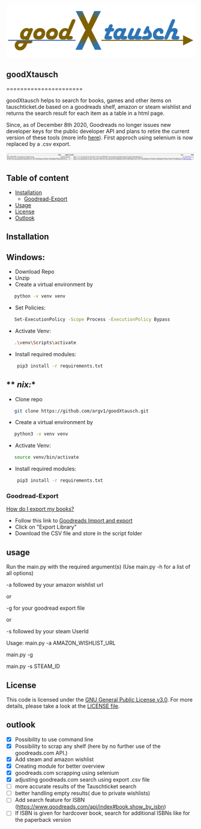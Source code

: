 ![logo](https://github.com/argv1/goodXtausch/blob/master/images/logo.PNG)
 
## goodXtausch
======================

goodXtausch helps to search for books, games and other items on tauschticket.de based on a goodreads shelf, amazon or steam wishlist and returns the search result for each item as a table in a html page.
 
Since, as of December 8th 2020, Goodreads no longer issues new developer keys for the public developer API and plans to retire the current version of these tools (more info [here](https://help.goodreads.com/s/article/Does-Goodreads-support-the-use-of-APIs)). First approch using selenium is now replaced by a .csv export.
 
![logo](https://github.com/argv1/goodXtausch/blob/master/images/output.PNG)
 
 
## Table of content
 
- [Installation](#installation)
	- [Goodread-Export](#Goodread-Export)
- [Usage](#usage)	
- [License](#license)
- [Outlook](#outlook)
 
## Installation
## **Windows:**
- Download Repo
- Unzip
- Create a virtual environment by
```bash
   python -v venv venv
```
- Set Policies:
```bash
   Set-ExecutionPolicy -Scope Process -ExecutionPolicy Bypass
```
- Activate Venv:
```bash
   .\venv\Scripts\activate
```
- Install required modules:
```bash
    pip3 install -r requirements.txt
```

## ** *nix:**
- Clone repo
```bash
   git clone https://github.com/argv1/goodXtausch.git
```
- Create a virtual environment by
```bash
   python3 -v venv venv
```
- Activate Venv:
```bash
   source venv/bin/activate
```
- Install required modules:
```bash
    pip3 install -r requirements.txt
```


### Goodread-Export
 
[How do I export my books?](https://help.goodreads.com/s/article/How-do-I-import-or-export-my-books-1553870934590)
- Follow this link to [Goodreads Import and export](https://www.goodreads.com/review/import)
- Click on "Export Library"
- Download the CSV file and store in the script folder

  
## usage
Run the main.py with the required argument(s)
(Use main.py -h for a list of all options)
 
-a followed by your amazon wishlist url

or

-g for your goodread export file

or

-s followed by your steam UserId

Usage: main.py -a AMAZON_WISHLIST_URL<p>
       main.py -g<p>
       main.py -s STEAM_ID<p>
 
## License
 
This code is licensed under the [GNU General Public License v3.0](https://choosealicense.com/licenses/gpl-3.0/). 
For more details, please take a look at the [LICENSE file](https://github.com/argv1/goodXtausch/blob/master/LICENSE).
 
 
## outlook
 
- [x] Possibility to use command line
- [x] Possibility to scrap any shelf (here by no further use of the goodreads.com API.)
- [x] Add steam and amazon wishlist
- [x] Creating module for better overview
- [x] goodreads.com scrapping using selenium
- [x] adjusting goodreads.com search using export .csv file
- [ ] more accurate results of the Tauschticket search
- [ ] better handling empty results( due to private wishlists)
- [ ] Add search feature for ISBN (https://www.goodreads.com/api/index#book.show_by_isbn)
- [ ] If ISBN is given for hardcover book, search for additional ISBNs like for the paperback version
